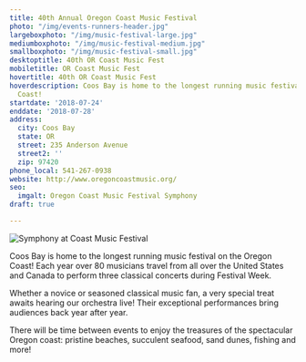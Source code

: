 ```yaml
---
title: 40th Annual Oregon Coast Music Festival
photo: "/img/events-runners-header.jpg"
largeboxphoto: "/img/music-festival-large.jpg"
mediumboxphoto: "/img/music-festival-medium.jpg"
smallboxphoto: "/img/music-festival-small.jpg"
desktoptitle: 40th OR Coast Music Fest
mobiletitle: OR Coast Music Fest
hovertitle: 40th OR Coast Music Fest
hoverdescription: Coos Bay is home to the longest running music festival on the Oregon
  Coast!
startdate: '2018-07-24'
enddate: '2018-07-28'
address:
  city: Coos Bay
  state: OR
  street: 235 Anderson Avenue
  street2: ''
  zip: 97420
phone_local: 541-267-0938
website: http://www.oregoncoastmusic.org/
seo:
  imgalt: Oregon Coast Music Festival Symphony
draft: true

---
```

![Symphony at Coast Music Festival](/img/music-festival-large.jpg)

Coos Bay is home to the longest running music festival on the Oregon Coast! Each year over 80 musicians travel from all over the United States and Canada to perform three classical concerts during Festival Week.

Whether a novice or seasoned classical music fan, a very special treat awaits hearing our orchestra live! Their exceptional performances bring audiences back year after year.

There will be time between events to enjoy the treasures of the spectacular Oregon coast: pristine beaches, succulent seafood, sand dunes, fishing and more!